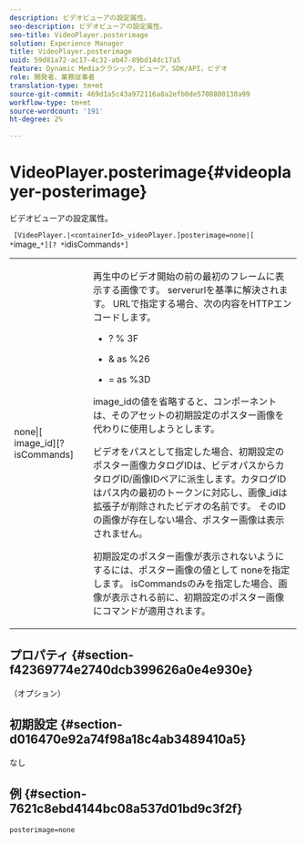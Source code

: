 ```yaml
---
description: ビデオビューアの設定属性。
seo-description: ビデオビューアの設定属性。
seo-title: VideoPlayer.posterimage
solution: Experience Manager
title: VideoPlayer.posterimage
uuid: 59d81a72-ac17-4c32-ab47-89bd14dc17a5
feature: Dynamic Mediaクラシック，ビューア，SDK/API，ビデオ
role: 開発者、業務従事者
translation-type: tm+mt
source-git-commit: 469d1a5c43a972116a8a2efb0de5708800130a99
workflow-type: tm+mt
source-wordcount: '191'
ht-degree: 2%

---
```



# VideoPlayer.posterimage{#videoplayer-posterimage}

ビデオビューアの設定属性。

` [VideoPlayer.|<containerId>_videoPlayer.]posterimage=none|[ *`image_`*][? *`idisCommands`*]`

<table id="table_C616483932C2482CA9794DDD7313FD7C"> 
 <tbody> 
  <tr> 
   <td colname="col1"> <p> <span class="codeph"> none|[<span class="varname"> image_id</span>][?<span class="varname"> isCommands</span>]</span> </p> </td> 
   <td colname="col2"> <p> 再生中のビデオ開始の前の最初のフレームに表示する画像です。<span class="codeph"> serverurl</span>を基準に解決されます。 URLで指定する場合、次の内容をHTTPエンコードします。 </p> <p> 
     <ul id="ul_B38A687CEFE64C68A0B2C227A68A458F"> 
      <li id="li_E7AE1BDAC17E49E0B7ACF89C5C0529F0"> <p> <span class="codeph"> ?</span> % <span class="codeph"> 3F</span> </p> </li> 
      <li id="li_391CCF067F734480B2B4AFC9760C479A"> <p> <span class="codeph"> &amp;</span> as  <span class="codeph"> %26</span> </p> </li> 
      <li id="li_6824B66A55554C5A8B12874DCF5BFAEE"> <p> <span class="codeph"> =</span> as  <span class="codeph"> %3D</span> </p> </li> 
     </ul> </p> <p><span class="codeph"><span class="varname"> image_id</span></span>の値を省略すると、コンポーネントは、そのアセットの初期設定のポスター画像を代わりに使用しようとします。 </p> <p>ビデオをパスとして指定した場合、初期設定のポスター画像カタログIDは、ビデオパスから<span class="codeph">カタログID/画像ID</span>ペアに派生します。<span class="codeph">カタログID</span>はパス内の最初のトークンに対応し、<span class="codeph">画像_id</span>は拡張子が削除されたビデオの名前です。 そのIDの画像が存在しない場合、ポスター画像は表示されません。 </p> <p>初期設定のポスター画像が表示されないようにするには、ポスター画像の値として<span class="codeph"> none</span>を指定します。 <span class="codeph"><span class="varname"> isCommands</span></span>のみを指定した場合、画像が表示される前に、初期設定のポスター画像にコマンドが適用されます。 </p> </td> 
  </tr> 
 </tbody> 
</table>

## プロパティ {#section-f42369774e2740dcb399626a0e4e930e}

（オプション）

## 初期設定 {#section-d016470e92a74f98a18c4ab3489410a5}

なし

## 例 {#section-7621c8ebd4144bc08a537d01bd9c3f2f}

```
posterimage=none
```

